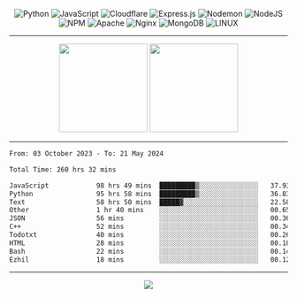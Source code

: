 <div align="center">
  
![Python](https://img.shields.io/badge/python-3670A0?style=for-the-badge&logo=python&logoColor=ffdd54) ![JavaScript](https://img.shields.io/badge/javascript-%23323330.svg?style=for-the-badge&logo=javascript&logoColor=%23F7DF1E) ![Cloudflare](https://img.shields.io/badge/Cloudflare-F38020?style=for-the-badge&logo=Cloudflare&logoColor=white) ![Express.js](https://img.shields.io/badge/express.js-%23404d59.svg?style=for-the-badge&logo=express&logoColor=%2361DAFB) ![Nodemon](https://img.shields.io/badge/NODEMON-%23323330.svg?style=for-the-badge&logo=nodemon&logoColor=%BBDEAD) ![NodeJS](https://img.shields.io/badge/node.js-6DA55F?style=for-the-badge&logo=node.js&logoColor=white) ![NPM](https://img.shields.io/badge/NPM-%23CB3837.svg?style=for-the-badge&logo=npm&logoColor=white) ![Apache](https://img.shields.io/badge/apache-%23D42029.svg?style=for-the-badge&logo=apache&logoColor=white) ![Nginx](https://img.shields.io/badge/nginx-%23009639.svg?style=for-the-badge&logo=nginx&logoColor=white) ![MongoDB](https://img.shields.io/badge/MongoDB-%234ea94b.svg?style=for-the-badge&logo=mongodb&logoColor=white) ![LINUX](https://img.shields.io/badge/Linux-FCC624?style=for-the-badge&logo=linux&logoColor=black)

---


<img src="https://github-readme-streak-stats.herokuapp.com/?user=anotherrandomonline&theme=react" height="160"/>
  
<img src="https://github-readme-stats.vercel.app/api?username=anotherrandomonline&show_icons=true&include_all_commits=true&theme=react" height="160"/>
</div>

---

<!--START_SECTION:waka-->

```txt
From: 03 October 2023 - To: 21 May 2024

Total Time: 260 hrs 32 mins

JavaScript            98 hrs 49 mins  █████████▒░░░░░░░░░░░░░░░   37.93 %
Python                95 hrs 58 mins  █████████▒░░░░░░░░░░░░░░░   36.83 %
Text                  58 hrs 50 mins  █████▓░░░░░░░░░░░░░░░░░░░   22.58 %
Other                 1 hr 40 mins    ░░░░░░░░░░░░░░░░░░░░░░░░░   00.65 %
JSON                  56 mins         ░░░░░░░░░░░░░░░░░░░░░░░░░   00.36 %
C++                   52 mins         ░░░░░░░░░░░░░░░░░░░░░░░░░   00.34 %
Todotxt               40 mins         ░░░░░░░░░░░░░░░░░░░░░░░░░   00.26 %
HTML                  28 mins         ░░░░░░░░░░░░░░░░░░░░░░░░░   00.18 %
Bash                  22 mins         ░░░░░░░░░░░░░░░░░░░░░░░░░   00.14 %
Ezhil                 18 mins         ░░░░░░░░░░░░░░░░░░░░░░░░░   00.12 %
```

<!--END_SECTION:waka-->

---

<div align="center">
  
![](https://github-profile-trophy.vercel.app/?username=anotherrandomonline&theme=darkhub&no-frame=true&no-bg=true&margin-w=4)

</div>
